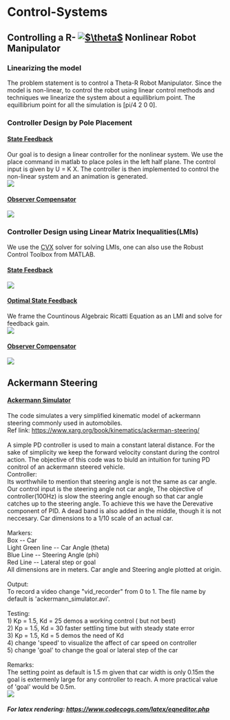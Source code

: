 # Control-Systems
## Controlling a R- <a href="https://www.codecogs.com/eqnedit.php?latex=$\theta$" target="_blank"><img src="https://latex.codecogs.com/gif.latex?$\theta$" title="$\theta$" /></a> Nonlinear Robot Manipulator
### Linearizing the model
The problem statement is to control a Theta-R Robot Manipulator. Since the model is non-linear, to control the robot using linear control methods and techniques we linearize the system about a equillibrium point. The equillibrium point for all the simulation is [pi/4  2  0  0]. 

### Controller Design by Pole Placement
#### [State Feedback](StateFeedback_1.m)
Our goal is to design a linear controller for the nonlinear system. We use the place command in matlab to place poles in the left half plane. The control input is given by U = K X. The controller is then implemented to control the non-linear system and an animation is generated. <br/>
![](demo/StateFeedback_1-gif.gif)
#### [Observer Compensator](ObserverControllerCompensator_1.m)
![](demo/ObserverControllerCompensator_1-gif.gif)

### Controller Design using Linear Matrix Inequalities(LMIs)
We use the [CVX](http://cvxr.com/cvx/) solver for solving LMIs, one can also use the Robust Control Toolbox from MATLAB.
#### [State Feedback](LMI_StateFeedback_1.m)
![](demo/LMIStateFeedback_1-gif.gif)
#### [Optimal State Feedback](LMI_OptimalStateFeedback_1.m)
We frame the Countinous Algebraic Ricatti Equation as an LMI and solve for feedback gain. <br/>
![](demo/LMIOptimalStateFeedback_1-gif.gif)
#### [Observer Compensator](LMI_ObserverControllerCompensator_1.m)
![](demo/LMIObserverControllerCompensator.gif)

<!---
### Model Predictive Controller
#### [Unconstranied MPC]()
![](demo/MPCUnconstrained_1-gif.gif)
#### [Unconstrained MPC with Observer]()
![](demo/MPCUnconstrainedObserver_1-gif.gif)
--->


## Ackermann Steering<br/>
#### [Ackermann Simulator](Ackermann_Simulator.m)
The code simulates a very simplified kinematic model of ackermann steering commonly used in automobiles.<br />
Ref link: https://www.xarg.org/book/kinematics/ackerman-steering/<br /><br />
A simple PD controller is used to main a constant lateral distance. For the sake of simplicity we keep the forward velocity constant during the control action. The objective of this code was to biuld an intuition for tuning PD conitrol of an ackermann steered vehicle.<br />
Controller:<br /> Its worthwhile to mention that steering angle is not the same as car angle. Our control input is the steering angle not car angle, The objective of controller(100Hz) is slow the steering angle enough so that car angle catches up to the steering angle. To achieve this we have the Derevative component of PID. A dead band is also added in the middle, though it is not neccesary. Car dimensions to a 1/10 scale of an actual car.<br /><br />
Markers:<br /> Box -- Car<br /> Light Green line -- Car Angle (theta)<br /> Blue Line -- Steering Angle (phi)<br />Red Line -- Lateral step or goal<br /> All dimensions are in meters. Car angle and Steering angle plotted at origin.<br /><br /> 
Output:<br /> To record a video change "vid_recorder" from 0 to 1. The file name by default is 'ackermann_simulator.avi'.<br /><br />
Testing:<br />        1) Kp = 1.5, Kd = 25  demos a working control ( but not best)<br /> 2) Kp = 1.5, Kd = 30  faster settling time but with steady state error<br /> 3) Kp = 1.5, Kd = 5   demos the need of Kd<br /> 4) change 'speed' to visualize the affect of car speed on controller<br /> 5) change 'goal' to change the goal or lateral step of the car<br /><br />
Remarks:<br /> The setting point as default is 1.5 m given that car width is  only 0.15m the goal is extermenly large for any controller to reach. A more practical value of 'goal' would be 0.5m.<br /> 
![](demo/AckermannSimulation-gif.gif)
##### For latex rendering: https://www.codecogs.com/latex/eqneditor.php

